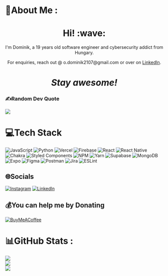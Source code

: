 # 💫About Me :
<h1 align='center'> Hi! :wave:</h1>
<p align='center'>
I'm Dominik, a 19 years old software engineer and cybersecurity addict from Hungary.
</p>
<p align='center'>For enquiries, reach out @ o.dominik2107@gmail.com or over on <a href="https://www.linkedin.com/in/dominikorincsai/">LinkedIn</a>.</p>

<h1 align='center'><i>Stay awesome!</i></h1>

### ✍️Random Dev Quote
![](https://quotes-github-readme.vercel.app/api?type=horizontal&theme=radical)

# 💻Tech Stack
![JavaScript](https://img.shields.io/badge/javascript-%23323330.svg?style=for-the-badge&logo=javascript&logoColor=%23F7DF1E) ![Python](https://img.shields.io/badge/python-3670A0?style=for-the-badge&logo=python&logoColor=ffdd54) ![Vercel](https://img.shields.io/badge/vercel-%23000000.svg?style=for-the-badge&logo=vercel&logoColor=white) ![Firebase](https://img.shields.io/badge/firebase-%23039BE5.svg?style=for-the-badge&logo=firebase) ![React](https://img.shields.io/badge/react-%2320232a.svg?style=for-the-badge&logo=react&logoColor=%2361DAFB) ![React Native](https://img.shields.io/badge/react_native-%2320232a.svg?style=for-the-badge&logo=react&logoColor=%2361DAFB) ![Chakra](https://img.shields.io/badge/chakra-%234ED1C5.svg?style=for-the-badge&logo=chakraui&logoColor=white) ![Styled Components](https://img.shields.io/badge/styled--components-DB7093?style=for-the-badge&logo=styled-components&logoColor=white) ![NPM](https://img.shields.io/badge/NPM-%23000000.svg?style=for-the-badge&logo=npm&logoColor=white) ![Yarn](https://img.shields.io/badge/yarn-%232C8EBB.svg?style=for-the-badge&logo=yarn&logoColor=white) 	![Supabase](https://img.shields.io/badge/Supabase-3ECF8E?style=for-the-badge&logo=supabase&logoColor=white) ![MongoDB](https://img.shields.io/badge/MongoDB-%234ea94b.svg?style=for-the-badge&logo=mongodb&logoColor=white) ![Expo](https://img.shields.io/badge/expo-1C1E24?style=for-the-badge&logo=expo&logoColor=#D04A37) 	![Figma](https://img.shields.io/badge/figma-%23F24E1E.svg?style=for-the-badge&logo=figma&logoColor=white) ![Postman](https://img.shields.io/badge/Postman-FF6C37?style=for-the-badge&logo=postman&logoColor=white) ![Jira](https://img.shields.io/badge/jira-%230A0FFF.svg?style=for-the-badge&logo=jira&logoColor=white) ![ESLint](https://img.shields.io/badge/ESLint-4B3263?style=for-the-badge&logo=eslint&logoColor=white)

## 🌐Socials
[![Instagram](https://img.shields.io/badge/Instagram-%23E4405F.svg?logo=Instagram&logoColor=white)](https://instagram.com/_.doshin._) [![LinkedIn](https://img.shields.io/badge/LinkedIn-%230077B5.svg?logo=linkedin&logoColor=white)](https://linkedin.com/in/dominikorincsai) 

  ## 💰You can help me by Donating
  [![BuyMeACoffee](https://img.shields.io/badge/Buy%20Me%20a%20Coffee-ffdd00?style=for-the-badge&logo=buy-me-a-coffee&logoColor=black)](https://buymeacoffee.com/https://www.buymeacoffee.com/d0theinspector) 

# 📊GitHub Stats :
![](https://github-readme-stats.vercel.app/api?username=doshinxlsx&theme=radical&hide_border=false&include_all_commits=false&count_private=false)<br/>
![](https://github-readme-streak-stats.herokuapp.com/?user=doshinxlsx&theme=radical&hide_border=false)<br/>
![](https://github-readme-stats.vercel.app/api/top-langs/?username=doshinxlsx&theme=radical&hide_border=false&include_all_commits=false&count_private=false&layout=compact)
